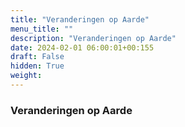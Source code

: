 ```yaml
---
title: "Veranderingen op Aarde"
menu_title: ""
description: "Veranderingen op Aarde"
date: 2024-02-01 06:00:01+00:155
draft: False
hidden: True
weight:
---
```

### Veranderingen op Aarde



